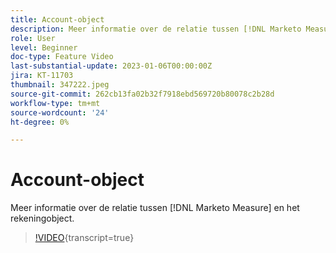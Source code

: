 ```yaml
---
title: Account-object
description: Meer informatie over de relatie tussen [!DNL Marketo Measure] en het rekeningobject.
role: User
level: Beginner
doc-type: Feature Video
last-substantial-update: 2023-01-06T00:00:00Z
jira: KT-11703
thumbnail: 347222.jpeg
source-git-commit: 262cb13fa02b32f7918ebd569720b80078c2b28d
workflow-type: tm+mt
source-wordcount: '24'
ht-degree: 0%

---
```



# Account-object

Meer informatie over de relatie tussen [!DNL Marketo Measure] en het rekeningobject.

>[!VIDEO](https://video.tv.adobe.com/v/347222/?learn=on){transcript=true}
